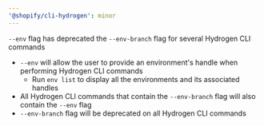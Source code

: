 ```yaml
---
'@shopify/cli-hydrogen': minor
---
```


`--env` flag has deprecated the `--env-branch` flag for several Hydrogen CLI commands

- `--env` will allow the user to provide an environment's handle when performing Hydrogen CLI commands
  - Run `env list` to display all the environments and its associated handles
- All Hydrogen CLI commands that contain the `--env-branch` flag will also contain the `--env` flag
- `--env-branch` flag will be deprecated on all Hydrogen CLI commands
